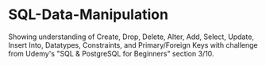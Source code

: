 # SQL-Data-Manipulation
Showing understanding of Create, Drop, Delete, Alter, Add, Select, Update, Insert Into, Datatypes, Constraints, and Primary/Foreign Keys with challenge from Udemy's "SQL &amp; PostgreSQL for Beginners" section 3/10.

